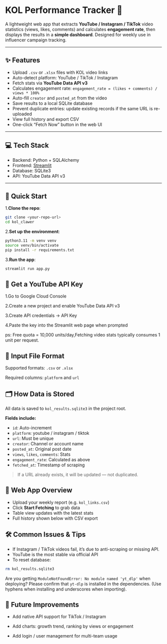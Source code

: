 # KOL Performance Tracker 🧩

A lightweight web app that extracts **YouTube / Instagram / TikTok** video statistics (views, likes, comments) and calculates **engagement rate**, then displays the results in a **simple dashboard**. Designed for weekly use in influencer campaign tracking.

---

## ✨ Features

- Upload `.csv` or `.xlsx` files with KOL video links
- Auto-detect platform: YouTube / TikTok / Instagram
- Fetch stats via **YouTube Data API v3**
- Calculates engagement rate: `engagement_rate = (likes + comments) / views * 100%`
- Auto-fill `creator` and `posted_at` from the video
- Save results to a local SQLite database
- Prevent duplicate entries: update existing records if the same URL is re-uploaded
- View full history and export CSV
- One-click “Fetch Now” button in the web UI

---

## 💻 Tech Stack

- Backend: Python + SQLAlchemy
- Frontend: [Streamlit](https://streamlit.io)
- Database: SQLite3
- API: YouTube Data API v3

---

## 🚀 Quick Start
1.**Clone the repo**:
 ```bash
 git clone <your-repo-url>
 cd kol_clawer
 ```
2.**Set up the environment**:
```bash
python3.11 -m venv venv
source venv/bin/activate
pip install -r requirements.txt
 ```
3.**Run the app**:
```bash
streamlit run app.py
 ```

## 🔑 Get a YouTube API Key
1.Go to Google Cloud Console

2.Create a new project and enable YouTube Data API v3

3.Create API credentials → API Key

4.Paste the key into the Streamlit web page when prompted

ps:
Free quota = 10,000 units/day,Fetching video stats typically consumes 1 unit per request.


## 📁 Input File Format

Supported formats: `.csv` or `.xlsx`

Required columns: `platform` and `url`

## 🗂 How Data is Stored

All data is saved to `kol_results.sqlite3` in the project root.

**Fields include:**

- `id`: Auto-increment  
- `platform`: youtube / instagram / tiktok  
- `url`: Must be unique  
- `creator`: Channel or account name  
- `posted_at`: Original post date  
- `views`, `likes`, `comments`: Stats  
- `engagement_rate`: Calculated as above  
- `fetched_at`: Timestamp of scraping  

> If a URL already exists, it will be updated — not duplicated.


## 🧠 Web App Overview

- Upload your weekly report (e.g. `kol_links.csv`)  
- Click **Start Fetching** to grab data  
- Table view updates with the latest stats  
- Full history shown below with CSV export  


## 🛠 Common Issues & Tips

- If Instagram / TikTok videos fail, it’s due to anti-scraping or missing API.
- YouTube is the most stable via official API
- To reset database:

```bash
rm kol_results.sqlite3
```

Are you getting `ModuleNotFoundError: No module named 'yt_dlp'` when deploying? Please confirm that `yt-dlp` is installed in the dependencies.
(Use hyphens when installing and underscores when importing).

## 📌 Future Improvements

- Add native API support for TikTok / Instagram

- Add charts: growth trend, ranking by views or engagement

- Add login / user management for multi-team usage